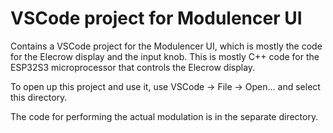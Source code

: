 # VSCode project for Modulencer UI

Contains a VSCode project for the Modulencer UI, which is mostly the code for the Elecrow display
and the input knob. This is mostly C++ code for the ESP32S3 microprocessor that controls the
Elecrow display.

To open up this project and use it, use VSCode -> File -> Open... and select this directory.

The code for performing the actual modulation is in the separate directory.
